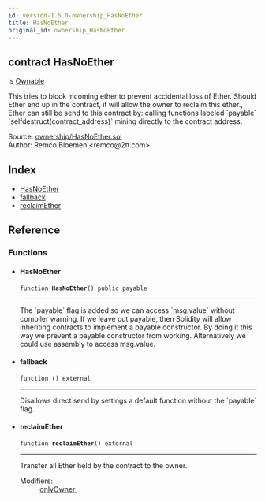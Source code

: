 ```yaml
---
id: version-1.5.0-ownership_HasNoEther
title: HasNoEther
original_id: ownership_HasNoEther
---
```


<div class="contract-doc"><div class="contract"><h2 class="contract-header"><span class="contract-kind">contract</span> HasNoEther</h2><p class="base-contracts"><span>is</span> <a href="ownership_Ownable.html">Ownable</a></p><p class="description">This tries to block incoming ether to prevent accidental loss of Ether. Should Ether end up in the contract, it will allow the owner to reclaim this ether., Ether can still be send to this contract by: calling functions labeled `payable` `selfdestruct(contract_address)` mining directly to the contract address.</p><div class="source">Source: <a href="https://github.com/OpenZeppelin/zeppelin-solidity/blob/v1.5.0/contracts/ownership/HasNoEther.sol" target="_blank">ownership/HasNoEther.sol</a></div><div class="author">Author: Remco Bloemen &lt;remco@2π.com&gt;</div></div><div class="index"><h2>Index</h2><ul><li><a href="ownership_HasNoEther.html#HasNoEther">HasNoEther</a></li><li><a href="ownership_HasNoEther.html#">fallback</a></li><li><a href="ownership_HasNoEther.html#reclaimEther">reclaimEther</a></li></ul></div><div class="reference"><h2>Reference</h2><div class="functions"><h3>Functions</h3><ul><li><div class="item function"><span id="HasNoEther" class="anchor-marker"></span><h4 class="name">HasNoEther</h4><div class="body"><code class="signature">function <strong>HasNoEther</strong><span>() </span><span>public </span><span>payable </span></code><hr/><div class="description"><p>The `payable` flag is added so we can access `msg.value` without compiler warning. If we leave out payable, then Solidity will allow inheriting contracts to implement a payable constructor. By doing it this way we prevent a payable constructor from working. Alternatively we could use assembly to access msg.value.</p></div></div></div></li><li><div class="item function"><span id="fallback" class="anchor-marker"></span><h4 class="name">fallback</h4><div class="body"><code class="signature">function <strong></strong><span>() </span><span>external </span></code><hr/><div class="description"><p>Disallows direct send by settings a default function without the `payable` flag.</p></div></div></div></li><li><div class="item function"><span id="reclaimEther" class="anchor-marker"></span><h4 class="name">reclaimEther</h4><div class="body"><code class="signature">function <strong>reclaimEther</strong><span>() </span><span>external </span></code><hr/><div class="description"><p>Transfer all Ether held by the contract to the owner.</p></div><dl><dt><span class="label-modifiers">Modifiers:</span></dt><dd><a href="ownership_Ownable.html#onlyOwner">onlyOwner </a></dd></dl></div></div></li></ul></div></div></div>
